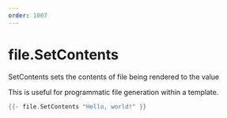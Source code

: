 ```yaml
---
order: 1007
---
```


<!-- Generated by tools/docgen. DO NOT EDIT. -->

# file.SetContents

SetContents sets the contents of file being rendered to the value

This is useful for programmatic file generation within a template.

```go
{{- file.SetContents "Hello, world!" }}
```
